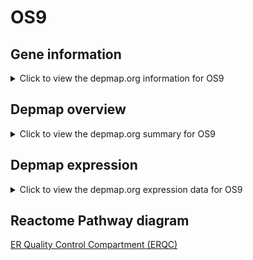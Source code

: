 <h1>OS9</h1>

<h2>Gene information</h2>
<details>
  <summary>Click to view the depmap.org information for OS9</summary>
  <iframe src="https://depmap.org/portal/gene/OS9?tab=about" style="border:none;width:100%;height:800px"></iframe>
</details>

<h2>Depmap overview</h2>
<details>
  <summary>Click to view the depmap.org summary for OS9</summary>
  <iframe src="https://depmap.org/portal/gene/OS9?tab=overview" style="border:none;width:100%;height:800px"></iframe>
</details>

<h2>Depmap expression</h2>
<details>
  <summary>Click to view the depmap.org expression data for OS9</summary>
  <iframe src="https://depmap.org/portal/gene/OS9?tab=characterization" style="border:none;width:100%;height:800px"></iframe>
</details>



<h2>Reactome Pathway diagram</h2>
<a href="https://reactome.org/PathwayBrowser/#/R-HSA-901032">ER Quality Control Compartment (ERQC)</a>



